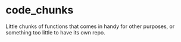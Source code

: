 # code_chunks
Little chunks of functions that comes in handy for other purposes, or something too little to have its own repo. 


